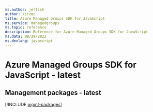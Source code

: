 ```yaml
---
ms.author: jeffish
author: xirzec
title: Azure Managed Groups SDK for JavaScript
ms.service: managedgroups
ms.topic: reference
description: Reference for Azure Managed Groups SDK for JavaScript
ms.data: 08/29/2022
ms.devlang: javascript
---
```

# Azure Managed Groups SDK for JavaScript - latest

## Management packages - latest
[!INCLUDE [mgmt-packages](managed-groups-mgmt-index.md)]